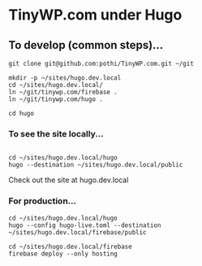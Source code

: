 # TinyWP.com under Hugo

## To develop (common steps)...

```
git clone git@github.com:pothi/TinyWP.com.git ~/git

mkdir -p ~/sites/hugo.dev.local
cd ~/sites/hugo.dev.local/
ln ~/git/tinywp.com/firebase .
ln ~/git/tinywp.com/hugo .

cd hugo

```

### To see the site locally...

```

cd ~/sites/hugo.dev.local/hugo
hugo --destination ~/sites/hugo.dev.local/public
```

Check out the site at hugo.dev.local

### For production...

```
cd ~/sites/hugo.dev.local/hugo
hugo --config hugo-live.toml --destination ~/sites/hugo.dev.local/firebase/public

cd ~/sites/hugo.dev.local/firebase
firebase deploy --only hosting
```
